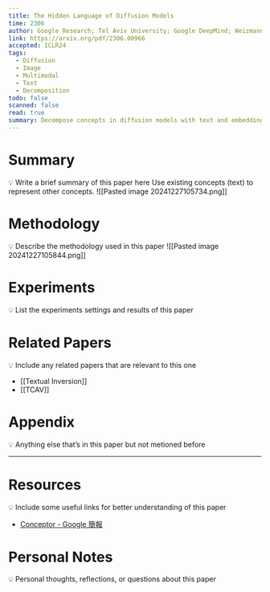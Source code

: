 ```yaml
---
title: The Hidden Language of Diffusion Models
time: 2306
author: Google Research; Tel Aviv University; Google DeepMind; Weizmann Institute
link: https://arxiv.org/pdf/2306.00966
accepted: ICLR24
tags:
  - Diffusion
  - Image
  - Multimodal
  - Text
  - Decomposition
todo: false
scanned: false
read: true
summary: Decompose concepts in diffusion models with text and embedding.
---
```

# Summary
💡 Write a brief summary of this paper here
Use existing concepts (text) to represent other concepts.
![[Pasted image 20241227105734.png]]
# Methodology
💡 Describe the methodology used in this paper
![[Pasted image 20241227105844.png]]
# Experiments
💡 List the experiments settings and results of this paper

# Related Papers
💡 Include any related papers that are relevant to this one
- [[Textual Inversion]]
- [[TCAV]]

# Appendix
💡 Anything else that’s in this paper but not metioned before

---
# Resources
💡 Include some useful links for better understanding of this paper
- [Conceptor - Google 簡報](https://docs.google.com/presentation/d/1Sv_OxgXUa4nBRY-1rcUf8buAvECZj1pCcd71NRlrcX8/edit#slide=id.g307fd35e618_0_27)
# Personal Notes
💡 Personal thoughts, reflections, or questions about this paper